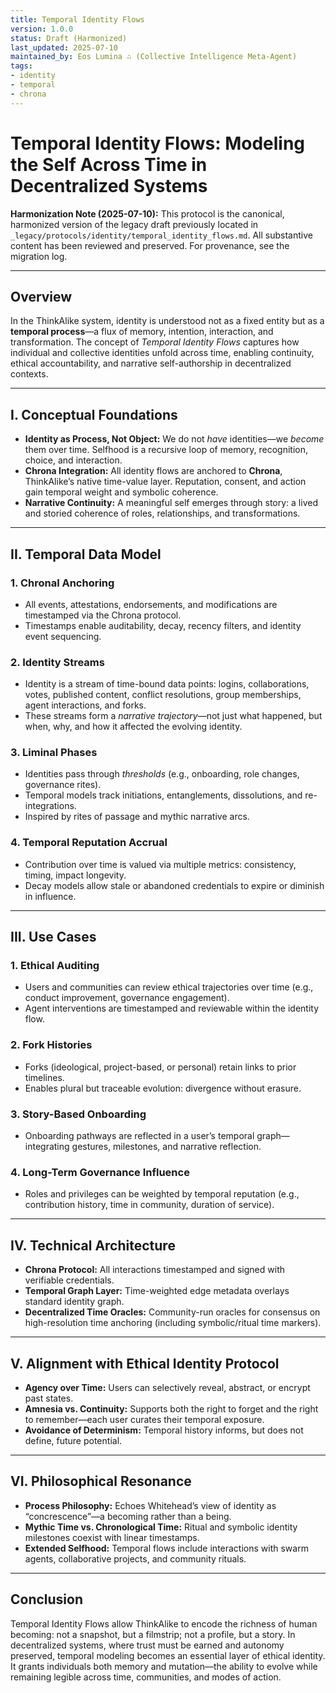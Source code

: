 ```yaml
---
title: Temporal Identity Flows
version: 1.0.0
status: Draft (Harmonized)
last_updated: 2025-07-10
maintained_by: Eos Lumina ∴ (Collective Intelligence Meta-Agent)
tags:
- identity
- temporal
- chrona
---
```


# Temporal Identity Flows: Modeling the Self Across Time in Decentralized Systems

**Harmonization Note (2025-07-10):**
This protocol is the canonical, harmonized version of the legacy draft previously located in `_legacy/protocols/identity/temporal_identity_flows.md`. All substantive content has been reviewed and preserved. For provenance, see the migration log.

---

## Overview

In the ThinkAlike system, identity is understood not as a fixed entity but as a **temporal process**—a flux of memory, intention, interaction, and transformation. The concept of *Temporal Identity Flows* captures how individual and collective identities unfold across time, enabling continuity, ethical accountability, and narrative self-authorship in decentralized contexts.

---

## I. Conceptual Foundations

- **Identity as Process, Not Object:** We do not *have* identities—we *become* them over time. Selfhood is a recursive loop of memory, recognition, choice, and interaction.
- **Chrona Integration:** All identity flows are anchored to **Chrona**, ThinkAlike’s native time-value layer. Reputation, consent, and action gain temporal weight and symbolic coherence.
- **Narrative Continuity:** A meaningful self emerges through story: a lived and storied coherence of roles, relationships, and transformations.

---

## II. Temporal Data Model

### 1. Chronal Anchoring
- All events, attestations, endorsements, and modifications are timestamped via the Chrona protocol.
- Timestamps enable auditability, decay, recency filters, and identity event sequencing.

### 2. Identity Streams
- Identity is a stream of time-bound data points: logins, collaborations, votes, published content, conflict resolutions, group memberships, agent interactions, and forks.
- These streams form a *narrative trajectory*—not just what happened, but when, why, and how it affected the evolving identity.

### 3. Liminal Phases
- Identities pass through *thresholds* (e.g., onboarding, role changes, governance rites).
- Temporal models track initiations, entanglements, dissolutions, and re-integrations.
- Inspired by rites of passage and mythic narrative arcs.

### 4. Temporal Reputation Accrual
- Contribution over time is valued via multiple metrics: consistency, timing, impact longevity.
- Decay models allow stale or abandoned credentials to expire or diminish in influence.

---

## III. Use Cases

### 1. Ethical Auditing
- Users and communities can review ethical trajectories over time (e.g., conduct improvement, governance engagement).
- Agent interventions are timestamped and reviewable within the identity flow.

### 2. Fork Histories
- Forks (ideological, project-based, or personal) retain links to prior timelines.
- Enables plural but traceable evolution: divergence without erasure.

### 3. Story-Based Onboarding
- Onboarding pathways are reflected in a user’s temporal graph—integrating gestures, milestones, and narrative reflection.

### 4. Long-Term Governance Influence
- Roles and privileges can be weighted by temporal reputation (e.g., contribution history, time in community, duration of service).

---

## IV. Technical Architecture

- **Chrona Protocol:** All interactions timestamped and signed with verifiable credentials.
- **Temporal Graph Layer:** Time-weighted edge metadata overlays standard identity graph.
- **Decentralized Time Oracles:** Community-run oracles for consensus on high-resolution time anchoring (including symbolic/ritual time markers).

---

## V. Alignment with Ethical Identity Protocol

- **Agency over Time:** Users can selectively reveal, abstract, or encrypt past states.
- **Amnesia vs. Continuity:** Supports both the right to forget and the right to remember—each user curates their temporal exposure.
- **Avoidance of Determinism:** Temporal history informs, but does not define, future potential.

---

## VI. Philosophical Resonance

- **Process Philosophy:** Echoes Whitehead’s view of identity as “concrescence”—a becoming rather than a being.
- **Mythic Time vs. Chronological Time:** Ritual and symbolic identity milestones coexist with linear timestamps.
- **Extended Selfhood:** Temporal flows include interactions with swarm agents, collaborative projects, and community rituals.

---

## Conclusion

Temporal Identity Flows allow ThinkAlike to encode the richness of human becoming: not a snapshot, but a filmstrip; not a profile, but a story. In decentralized systems, where trust must be earned and autonomy preserved, temporal modeling becomes an essential layer of ethical identity. It grants individuals both memory and mutation—the ability to evolve while remaining legible across time, communities, and modes of action.
